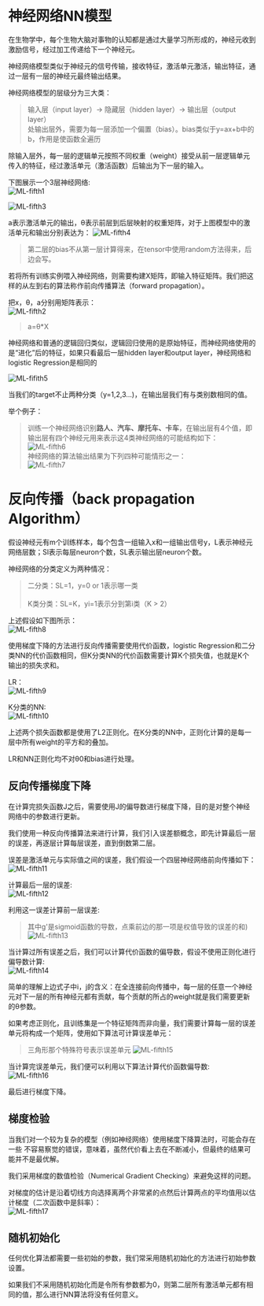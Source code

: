 # 神经网络NN模型
在生物学中，每个生物大脑对事物的认知都是通过大量学习所形成的，神经元收到激励信号，经过加工传递给下一个神经元。

神经网络模型类似于神经元的信号传输，接收特征，激活单元激活，输出特征，通过一层有一层的神经元最终输出结果。

神经网络模型的层级分为三大类：
> 输入层（input layer）-> 隐藏层（hidden layer）-> 输出层（output layer）<br>
> 处输出层外，需要为每一层添加一个偏置（bias）。bias类似于y=ax+b中的b，作用是使函数全遍历

除输入层外，每一层的逻辑单元按照不同权重（weight）接受从前一层逻辑单元传入的特征，经过激活单元（激活函数）后输出为下一层的输入。

下图展示一个3层神经网络:<br>
![ML-fifth1](https://github.com/yiyading/NLP-and-ML/blob/master/img_ML/ML-fifith1.png)</br>

![ML-fifth3](https://github.com/yiyading/NLP-and-ML/blob/master/img_ML/ML-fifith3.png)

a表示激活单元的输出，θ表示前层到后层映射的权重矩阵，对于上图模型中的激活单元和输出分别表达为：
![ML-fifth4](https://github.com/yiyading/NLP-and-ML/blob/master/img_ML/ML-fifith4.png)
> 第二层的bias不从第一层计算得来，在tensor中使用random方法得来，后边会写。

若将所有训练实例喂入神经网络，则需要构建X矩阵，即输入特征矩阵。我们把这样的从左到右的算法称作前向传播算法（forward propagation）。

把x，θ，a分别用矩阵表示：<br>
![ML-fifth2](https://github.com/yiyading/NLP-and-ML/blob/master/img_ML/ML-fifith2.png)
> a=θ*X

神经网络和普通的逻辑回归类似，逻辑回归使用的是原始特征，而神经网络使用的是“进化”后的特征，如果只看最后一层hidden layer和output layer，神经网络和logistic Regression是相同的

![ML-fifith5](https://github.com/yiyading/NLP-and-ML/blob/master/img_ML/ML-fifith5.png)

当我们的target不止两种分类（y=1,2,3...)，在输出层我们有与类别数相同的值。

举个例子：
> 训练一个神经网络识别**路人、汽车、摩托车、卡车**，在输出层有4个值，即输出层有四个神经元用来表示这4类神经网络的可能结构如下：<br>
> ![ML-fifth6](https://github.com/yiyading/NLP-and-ML/blob/master/img_ML/ML-fifith6.png)<br>
> 神经网络的算法输出结果为下列四种可能情形之一：<br>
> ![ML-fifth7](https://github.com/yiyading/NLP-and-ML/blob/master/img_ML/ML-fifith7.png)

# 反向传播（back propagation Algorithm）
假设神经元有m个训练样本，每个包含一组输入x和一组输出信号y，L表示神经元网络层数；Sl表示每层neuron个数，SL表示输出层neuron个数。

神经网络的分类定义为两种情况：
> 二分类：SL=1，y=0 or 1表示哪一类 
> <br><br>
> K类分类：SL=K，yi=1表示分到第i类（K > 2）

上述假设如下图所示：<br>
![ML-fifth8](https://github.com/yiyading/NLP-and-ML/blob/master/img_ML/ML-fifith8.png)

使用梯度下降的方法进行反向传播需要使用代价函数，logistic Regression和二分类NN的代价函数相同，但K分类NN的代价函数需要计算K个损失值，也就是K个输出的损失求和。

LR：<br>
![ML-fifth9](https://github.com/yiyading/NLP-and-ML/blob/master/img_ML/ML-fifith9.png)

K分类的NN: <br>
![ML-fifth10](https://github.com/yiyading/NLP-and-ML/blob/master/img_ML/ML-fifith10.png)

上述两个损失函数都是使用了L2正则化。在K分类的NN中，正则化计算的是每一层中所有weight的平方和的叠加。

LR和NN正则化均不对θ0和bias进行处理。

## 反向传播梯度下降
在计算完损失函数J之后，需要使用J的偏导数进行梯度下降，目的是对整个神经网络中的参数进行更新。

我们使用一种反向传播算法来进行计算，我们引入误差额概念，即先计算最后一层的误差，再逐层计算每层误差，直到倒数第二层。

误差是激活单元与实际值之间的误差，我们假设一个四层神经网络前向传播如下：<br>
![ML-fifth11](https://github.com/yiyading/NLP-and-ML/blob/master/img_ML/ML-fifith11.png)

计算最后一层的误差:<br>
![ML-fifth12](https://github.com/yiyading/NLP-and-ML/blob/master/img_ML/ML-fifith12.png)

利用这一误差计算前一层误差:<br>
> 其中g'是sigmoid函数的导数，点乘前边的那一项是权值导致的误差的和)
![ML-fifth13](https://github.com/yiyading/NLP-and-ML/blob/master/img_ML/ML-fifith13.png)

当计算过所有误差之后，我们可以计算代价函数的偏导数，假设不使用正则化进行偏导数计算:<br>
![ML-fifth14](https://github.com/yiyading/NLP-and-ML/blob/master/img_ML/ML-fifith14.png)

简单的理解上边式子中i，j的含义：在全连接前向传播中，每一层的任意一个神经元对下一层的所有神经元都有贡献，每个贡献的所占的weight就是我们需要更新的θ参数。

如果考虑正则化，且训练集是一个特征矩阵而非向量，我们需要计算每一层的误差单元将构成一个矩阵，使用如下算法可计算误差单元：<br>
> 三角形那个特殊符号表示误差单元
![ML-fifth15](https://github.com/yiyading/NLP-and-ML/blob/master/img_ML/ML-fifith15.png)

当计算完误差单元，我们便可以利用以下算法计算代价函数偏导数:<br>
![ML-fifth16](https://github.com/yiyading/NLP-and-ML/blob/master/img_ML/ML-fifith17.png)

最后进行梯度下降。

## 梯度检验
当我们对一个较为复杂的模型（例如神经网络）使用梯度下降算法时，可能会存在一些
不容易察觉的错误，意味着，虽然代价看上去在不断减小，但最终的结果可能并不是最优解。

我们采用梯度的数值检验（Numerical Gradient Checking）来避免这样的问题。

对梯度的估计是沿着切线方向选择离两个非常紧的点然后计算两点的平均值用以估计梯度（二次函数中是斜率）：<br>
![ML-fifth17](https://github.com/yiyading/NLP-and-ML/blob/master/img_ML/ML-fifith17.png)

## 随机初始化
任何优化算法都需要一些初始的参数，我们常采用随机初始化的方法进行初始参数设置。

如果我们不采用随机初始化而是令所有参数都为0，则第二层所有激活单元都有相同的值，那么进行NN算法将没有任何意义。
